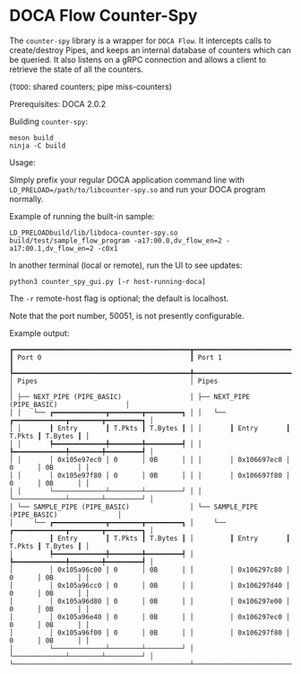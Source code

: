 # DOCA Flow Counter-Spy

The `counter-spy` library is a wrapper for `DOCA Flow`. It intercepts calls to create/destroy Pipes, and keeps an internal database of counters which can be queried. It also listens on a gRPC connection and allows a client to retrieve the state of all the counters.

(`TODO`: shared counters; pipe miss-counters)

Prerequisites: DOCA 2.0.2

Building `counter-spy`:
```
meson build
ninja -C build
```

Usage:

Simply prefix your regular DOCA application command line with `LD_PRELOAD=/path/to/libcounter-spy.so` and run your DOCA program normally.

Example of running the built-in sample:
```
LD_PRELOADbuild/lib/libdoca-counter-spy.so build/test/sample_flow_program -a17:00.0,dv_flow_en=2 -a17:00.1,dv_flow_en=2 -c0x1
```

In another terminal (local or remote), run the UI to see updates:
```
python3 counter_spy_gui.py [-r host-running-doca]
```

The `-r` remote-host flag is optional; the default is localhost.

Note that the port number, 50051, is not presently configurable.

Example output:
```
┏━━━━━━━━━━━━━━━━━━━━━━━━━━━━━━━━━━━━━━━━━━━━┳━━━━━━━━━━━━━━━━━━━━━━━━━━━━━━━━━━━━━━━━━━━━┓
┃ Port 0                                     ┃ Port 1                                     ┃
┡━━━━━━━━━━━━━━━━━━━━━━━━━━━━━━━━━━━━━━━━━━━━╇━━━━━━━━━━━━━━━━━━━━━━━━━━━━━━━━━━━━━━━━━━━━┩
│ Pipes                                      │ Pipes                                      │
│ ├── NEXT_PIPE (PIPE_BASIC)                 │ ├── NEXT_PIPE (PIPE_BASIC)                 │
│ │   └── ┏━━━━━━━━━━━━━┳━━━━━━━━┳━━━━━━━━━┓ │ │   └── ┏━━━━━━━━━━━━━┳━━━━━━━━┳━━━━━━━━━┓ │
│ │       ┃ Entry       ┃ T.Pkts ┃ T.Bytes ┃ │ │       ┃ Entry       ┃ T.Pkts ┃ T.Bytes ┃ │
│ │       ┡━━━━━━━━━━━━━╇━━━━━━━━╇━━━━━━━━━┩ │ │       ┡━━━━━━━━━━━━━╇━━━━━━━━╇━━━━━━━━━┩ │
│ │       │ 0x105e97ec0 │ 0      │ 0B      │ │ │       │ 0x106697ec0 │ 0      │ 0B      │ │
│ │       │ 0x105e97f80 │ 0      │ 0B      │ │ │       │ 0x106697f80 │ 0      │ 0B      │ │
│ │       └─────────────┴────────┴─────────┘ │ │       └─────────────┴────────┴─────────┘ │
│ └── SAMPLE_PIPE (PIPE_BASIC)               │ └── SAMPLE_PIPE (PIPE_BASIC)               │
│     └── ┏━━━━━━━━━━━━━┳━━━━━━━━┳━━━━━━━━━┓ │     └── ┏━━━━━━━━━━━━━┳━━━━━━━━┳━━━━━━━━━┓ │
│         ┃ Entry       ┃ T.Pkts ┃ T.Bytes ┃ │         ┃ Entry       ┃ T.Pkts ┃ T.Bytes ┃ │
│         ┡━━━━━━━━━━━━━╇━━━━━━━━╇━━━━━━━━━┩ │         ┡━━━━━━━━━━━━━╇━━━━━━━━╇━━━━━━━━━┩ │
│         │ 0x105a96c00 │ 0      │ 0B      │ │         │ 0x106297c80 │ 0      │ 0B      │ │
│         │ 0x105a96cc0 │ 0      │ 0B      │ │         │ 0x106297d40 │ 0      │ 0B      │ │
│         │ 0x105a96d80 │ 0      │ 0B      │ │         │ 0x106297e00 │ 0      │ 0B      │ │
│         │ 0x105a96e40 │ 0      │ 0B      │ │         │ 0x106297ec0 │ 0      │ 0B      │ │
│         │ 0x105a96f00 │ 0      │ 0B      │ │         │ 0x106297f80 │ 0      │ 0B      │ │
│         └─────────────┴────────┴─────────┘ │         └─────────────┴────────┴─────────┘ │
└────────────────────────────────────────────┴────────────────────────────────────────────┘
```